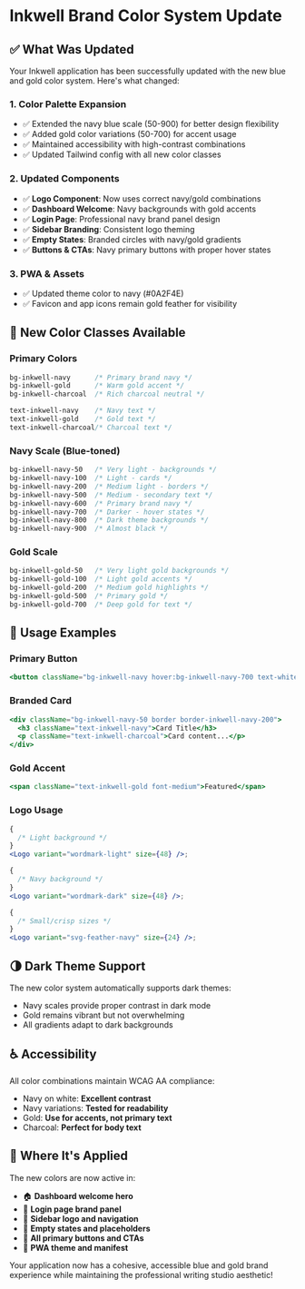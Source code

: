 # Inkwell Brand Color System Update

## ✅ What Was Updated

Your Inkwell application has been successfully updated with the new blue and gold color system. Here's what changed:

### 1. **Color Palette Expansion**

- ✅ Extended the navy blue scale (50-900) for better design flexibility
- ✅ Added gold color variations (50-700) for accent usage
- ✅ Maintained accessibility with high-contrast combinations
- ✅ Updated Tailwind config with all new color classes

### 2. **Updated Components**

- ✅ **Logo Component**: Now uses correct navy/gold combinations
- ✅ **Dashboard Welcome**: Navy backgrounds with gold accents
- ✅ **Login Page**: Professional navy brand panel design
- ✅ **Sidebar Branding**: Consistent logo theming
- ✅ **Empty States**: Branded circles with navy/gold gradients
- ✅ **Buttons & CTAs**: Navy primary buttons with proper hover states

### 3. **PWA & Assets**

- ✅ Updated theme color to navy (#0A2F4E)
- ✅ Favicon and app icons remain gold feather for visibility

## 🎨 New Color Classes Available

### Primary Colors

```css
bg-inkwell-navy      /* Primary brand navy */
bg-inkwell-gold      /* Warm gold accent */
bg-inkwell-charcoal  /* Rich charcoal neutral */

text-inkwell-navy    /* Navy text */
text-inkwell-gold    /* Gold text */
text-inkwell-charcoal/* Charcoal text */
```

### Navy Scale (Blue-toned)

```css
bg-inkwell-navy-50   /* Very light - backgrounds */
bg-inkwell-navy-100  /* Light - cards */
bg-inkwell-navy-200  /* Medium light - borders */
bg-inkwell-navy-500  /* Medium - secondary text */
bg-inkwell-navy-600  /* Primary brand navy */
bg-inkwell-navy-700  /* Darker - hover states */
bg-inkwell-navy-800  /* Dark theme backgrounds */
bg-inkwell-navy-900  /* Almost black */
```

### Gold Scale

```css
bg-inkwell-gold-50   /* Very light gold backgrounds */
bg-inkwell-gold-100  /* Light gold accents */
bg-inkwell-gold-200  /* Medium gold highlights */
bg-inkwell-gold-500  /* Primary gold */
bg-inkwell-gold-700  /* Deep gold for text */
```

## 🚀 Usage Examples

### Primary Button

```jsx
<button className="bg-inkwell-navy hover:bg-inkwell-navy-700 text-white">Create Project</button>
```

### Branded Card

```jsx
<div className="bg-inkwell-navy-50 border border-inkwell-navy-200">
  <h3 className="text-inkwell-navy">Card Title</h3>
  <p className="text-inkwell-charcoal">Card content...</p>
</div>
```

### Gold Accent

```jsx
<span className="text-inkwell-gold font-medium">Featured</span>
```

### Logo Usage

```jsx
{
  /* Light background */
}
<Logo variant="wordmark-light" size={48} />;

{
  /* Navy background */
}
<Logo variant="wordmark-dark" size={48} />;

{
  /* Small/crisp sizes */
}
<Logo variant="svg-feather-navy" size={24} />;
```

## 🌗 Dark Theme Support

The new color system automatically supports dark themes:

- Navy scales provide proper contrast in dark mode
- Gold remains vibrant but not overwhelming
- All gradients adapt to dark backgrounds

## ♿ Accessibility

All color combinations maintain WCAG AA compliance:

- Navy on white: **Excellent contrast**
- Navy variations: **Tested for readability**
- Gold: **Use for accents, not primary text**
- Charcoal: **Perfect for body text**

## 📱 Where It's Applied

The new colors are now active in:

- 🏠 **Dashboard welcome hero**
- 🔐 **Login page brand panel**
- 🧭 **Sidebar logo and navigation**
- 📄 **Empty states and placeholders**
- 🔗 **All primary buttons and CTAs**
- 📱 **PWA theme and manifest**

Your application now has a cohesive, accessible blue and gold brand experience while maintaining the professional writing studio aesthetic!
